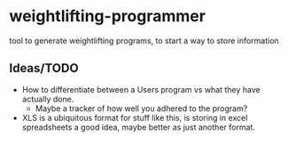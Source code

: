 # weightlifting-programmer
tool to generate weightlifting programs, to start a way to store information

## Ideas/TODO
- How to differentiate between a Users program vs what they have actually done.
	- Maybe a tracker of how well you adhered to the program?
- XLS is a ubiquitous format for stuff like this, is storing in excel spreadsheets a good idea, maybe better as just another format.
